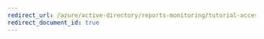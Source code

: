 ```yaml
---
redirect_url: /azure/active-directory/reports-monitoring/tutorial-access-api-with-certificates
redirect_document_id: true
---
```

